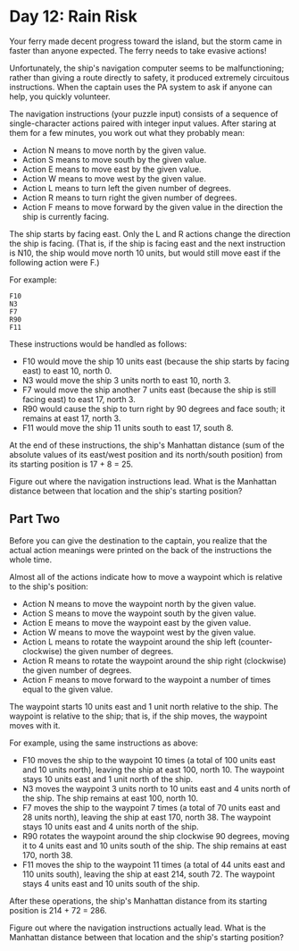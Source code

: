 # Day 12: Rain Risk

Your ferry made decent progress toward the island, but the storm came in faster than anyone expected. The ferry needs to take evasive actions!

Unfortunately, the ship's navigation computer seems to be malfunctioning; rather than giving a route directly to safety, it produced extremely circuitous instructions. When the captain uses the PA system to ask if anyone can help, you quickly volunteer.

The navigation instructions (your puzzle input) consists of a sequence of single-character actions paired with integer input values. After staring at them for a few minutes, you work out what they probably mean:

-   Action N means to move north by the given value.
-   Action S means to move south by the given value.
-   Action E means to move east by the given value.
-   Action W means to move west by the given value.
-   Action L means to turn left the given number of degrees.
-   Action R means to turn right the given number of degrees.
-   Action F means to move forward by the given value in the direction the ship is currently facing.

The ship starts by facing east. Only the L and R actions change the direction the ship is facing. (That is, if the ship is facing east and the next instruction is N10, the ship would move north 10 units, but would still move east if the following action were F.)

For example:

```
F10
N3
F7
R90
F11
```

These instructions would be handled as follows:

-   F10 would move the ship 10 units east (because the ship starts by facing east) to east 10, north 0.
-   N3 would move the ship 3 units north to east 10, north 3.
-   F7 would move the ship another 7 units east (because the ship is still facing east) to east 17, north 3.
-   R90 would cause the ship to turn right by 90 degrees and face south; it remains at east 17, north 3.
-   F11 would move the ship 11 units south to east 17, south 8.

At the end of these instructions, the ship's Manhattan distance (sum of the absolute values of its east/west position and its north/south position) from its starting position is 17 + 8 = 25.

Figure out where the navigation instructions lead. What is the Manhattan distance between that location and the ship's starting position?

## Part Two

Before you can give the destination to the captain, you realize that the actual action meanings were printed on the back of the instructions the whole time.

Almost all of the actions indicate how to move a waypoint which is relative to the ship's position:

-   Action N means to move the waypoint north by the given value.
-   Action S means to move the waypoint south by the given value.
-   Action E means to move the waypoint east by the given value.
-   Action W means to move the waypoint west by the given value.
-   Action L means to rotate the waypoint around the ship left (counter-clockwise) the given number of degrees.
-   Action R means to rotate the waypoint around the ship right (clockwise) the given number of degrees.
-   Action F means to move forward to the waypoint a number of times equal to the given value.

The waypoint starts 10 units east and 1 unit north relative to the ship. The waypoint is relative to the ship; that is, if the ship moves, the waypoint moves with it.

For example, using the same instructions as above:

-   F10 moves the ship to the waypoint 10 times (a total of 100 units east and 10 units north), leaving the ship at east 100, north 10. The waypoint stays 10 units east and 1 unit north of the ship.
-   N3 moves the waypoint 3 units north to 10 units east and 4 units north of the ship. The ship remains at east 100, north 10.
-   F7 moves the ship to the waypoint 7 times (a total of 70 units east and 28 units north), leaving the ship at east 170, north 38. The waypoint stays 10 units east and 4 units north of the ship.
-   R90 rotates the waypoint around the ship clockwise 90 degrees, moving it to 4 units east and 10 units south of the ship. The ship remains at east 170, north 38.
-   F11 moves the ship to the waypoint 11 times (a total of 44 units east and 110 units south), leaving the ship at east 214, south 72. The waypoint stays 4 units east and 10 units south of the ship.

After these operations, the ship's Manhattan distance from its starting position is 214 + 72 = 286.

Figure out where the navigation instructions actually lead. What is the Manhattan distance between that location and the ship's starting position?

